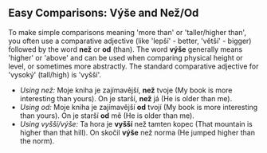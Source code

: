 ## Easy Comparisons: Výše and Než/Od

To make simple comparisons meaning 'more than' or 'taller/higher than', you often use a comparative adjective (like 'lepší' - better, 'větší' - bigger) followed by the word __než__ or __od__ (than). The word __výše__ generally means 'higher' or 'above' and can be used when comparing physical height or level, or sometimes more abstractly. The standard comparative adjective for 'vysoký' (tall/high) is 'vyšší'.

*   _Using než:_ Moje kniha je zajímavější, __než__ tvoje (My book is more interesting than yours). On je starší, __než__ já (He is older than me).
*   _Using od:_ Moje kniha je zajímavější __od__ tvojí (My book is more interesting than yours). On je starší __od__ mě (He is older than me).
*   _Using vyšší/výše:_ Ta hora je __vyšší__ než tamten kopec (That mountain is higher than that hill). On skočil __výše__ než norma (He jumped higher than the norm).